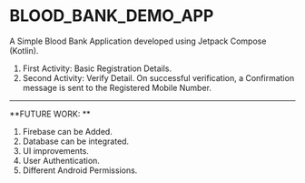 # BLOOD_BANK_DEMO_APP
A Simple Blood Bank Application developed using Jetpack Compose (Kotlin). 
1. First Activity: Basic Registration Details. 
2. Second Activity: Verify Detail. On successful verification, a Confirmation message is sent to the Registered Mobile Number.
<hr>

**FUTURE WORK: **
1. Firebase can be Added.
2. Database can be integrated.
3. UI improvements.
4. User Authentication.
5. Different Android Permissions.
